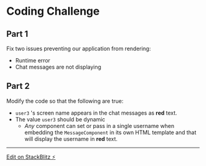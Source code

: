 # Coding Challenge

## Part 1

Fix two issues preventing our application from rendering:

- Runtime error
- Chat messages are not displaying

## Part 2

Modify the code so that the following are true:

- `user3` 's screen name appears in the chat messages as **red** text.
- The value `user3` should be dynamic
  - _Any_ component can set or pass in a single username when embedding the `MessageComponent` in its own HTML template and that will display the username in **red** text.

---

[Edit on StackBlitz ⚡️](https://stackblitz.com/edit/angular-ivy-hvuqjw?devToolsHeight=33&file=README.md)
